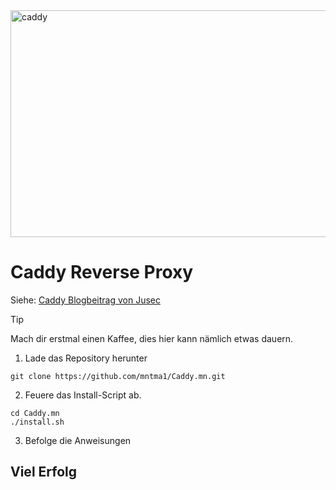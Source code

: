 
<img width="1200" height="363" alt="caddy" src="https://github.com/user-attachments/assets/c66add0c-d043-4c32-8568-405454cb88ac" />

# Caddy Reverse Proxy 
Siehe: [Caddy Blogbeitrag von Jusec ](https://jusec.me/caddy/)
> [!TIP]
> Mach dir erstmal einen Kaffee, dies hier kann nämlich etwas dauern.

1. Lade das Repository herunter
```
git clone https://github.com/mntma1/Caddy.mn.git
```

2. Feuere das Install-Script ab.
```
cd Caddy.mn
./install.sh
```

3. Befolge die Anweisungen

## Viel Erfolg
